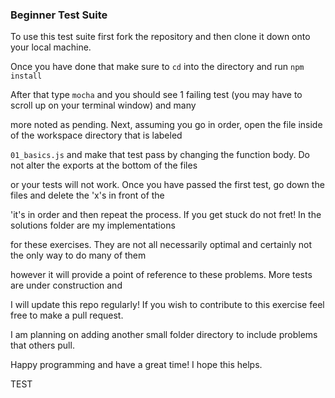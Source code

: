 ### Beginner Test Suite

To use this test suite first fork the repository and then clone it down onto your local machine.

Once you have done that make sure to ```cd``` into the directory and run ```npm install```

After that type ```mocha``` and you should see 1 failing test (you may have to scroll up on your terminal window) and many

more noted as pending. Next, assuming you go in order, open the file inside of the workspace directory that is labeled

```01_basics.js``` and make that test pass by changing the function body. Do not alter the exports at the bottom of the files

or your tests will not work. Once you have passed the first test, go down the files and delete the 'x's in front of the

'it's in order and then repeat the process. If you get stuck do not fret! In the solutions folder are my implementations

for these exercises. They are not all necessarily optimal and certainly not the only way to do many of them

however it will provide a point of reference to these problems. More tests are under construction and

I will update this repo regularly! If you wish to contribute to this exercise feel free to make a pull request.

I am planning on adding another small folder directory to include problems that others pull.

Happy programming and have a great time! I hope this helps.

TEST
